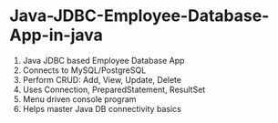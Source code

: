 # Java-JDBC-Employee-Database-App-in-java
1. Java JDBC based Employee Database App
2. Connects to MySQL/PostgreSQL
3. Perform CRUD: Add, View, Update, Delete
4. Uses Connection, PreparedStatement, ResultSet
5. Menu driven console program
6. Helps master Java DB connectivity basics 
